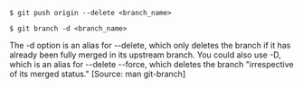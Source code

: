 `$ git push origin --delete <branch_name>`

`$ git branch -d <branch_name>`

The -d option is an alias for --delete, which only deletes the branch if it has already been fully merged in its upstream branch.
You could also use -D, which is an alias for --delete --force, which deletes the branch "irrespective of its merged status." [Source: man git-branch]
